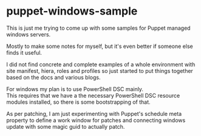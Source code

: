 # puppet-windows-sample

This is just me trying to come up with some samples for Puppet managed windows servers.

Mostly to make some notes for myself, but it's even better if someone else finds it useful.

I did not find concrete and complete examples of a whole environment with site manifest, hiera, roles and profiles so just started to put things together based on the docs and various blogs.

For windows my plan is to use PowerShell DSC mainly.  
This requires that we have a the necessary PowerShell DSC resource modules installed, so there is some bootstrapping of that.

As per patching, I am just experimenting with Puppet's schedule meta property to define a work window for patches and connecting windows update with some magic guid to actually patch.
